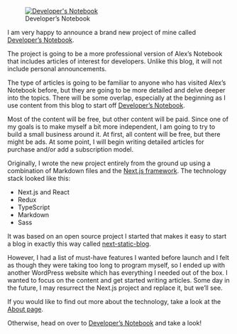 <figure><a href="https://www.developers-notebook.com/" target="_blank" rel="noopener noreferrer"><img loading="lazy" decoding="async" src="developers-notebook.jpg" alt="Developer's Notebook"></a><figcaption>Developer’s Notebook</figcaption></figure>

I am very happy to announce a brand new project of mine called [Developer’s Notebook](https://www.developers-notebook.com/).

The project is going to be a more professional version of Alex’s Notebook that includes articles of interest for developers. Unlike this blog, it will not include personal announcements.

The type of articles is going to be familiar to anyone who has visited Alex’s Notebook before, but they are going to be more detailed and delve deeper into the topics. There will be some overlap, especially at the beginning as I use content from this blog to start off [Developer’s Notebook](https://www.developers-notebook.com/).

Most of the content will be free, but other content will be paid. Since one of my goals is to make myself a bit more independent, I am going to try to build a small business around it. At first, all content will be free, but there might be ads. At some point, I will begin writing detailed articles for purchase and/or add a subscription model.

Originally, I wrote the new project entirely from the ground up using a combination of Markdown files and the [Next.js framework](https://nextjs.org/). The technology stack looked like this:

-   Next.js and React
-   Redux
-   TypeScript
-   Markdown
-   Sass

It was based on an open source project I started that makes it easy to start a blog in exactly this way called [next-static-blog](https://github.com/eiskalteschatten/next-static-blog).

However, I had a list of must-have features I wanted before launch and I felt as though they were taking too long to program myself, so I ended up with another WordPress website which has everything I needed out of the box. I wanted to focus on the content and get started writing articles. Some day in the future, I may resurrect the Next.js project and replace it, but we’ll see.

If you would like to find out more about the technology, take a look at the [About page](https://developers-notebook.com/about).

Otherwise, head on over to [Developer’s Notebook](https://www.developers-notebook.com/) and take a look!